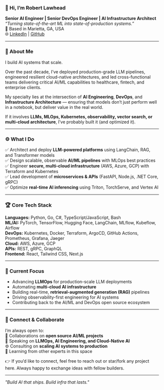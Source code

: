 ### 👋 Hi, I’m Robert Lawhead

**Senior AI Engineer | Senior DevOps Engineer | AI Infrastructure Architect**  
_“Turning state-of-the-art ML into state-of-production systems.”_  
📍 Based in Marietta, GA, USA  
🌐 [LinkedIn](https://www.linkedin.com/in/robert-lawhead-849a48361/) | [GitHub](https://github.com/robert-the-lawful-head)

---

### 🧭 About Me

I build AI systems that scale.  

Over the past decade, I’ve deployed production-grade LLM pipelines, engineered resilient cloud-native architectures, and led cross-functional teams delivering critical AI/ML capabilities to healthcare, fintech, and enterprise clients.  

My specialty lies at the intersection of **AI Engineering**, **DevOps**, and **Infrastructure Architecture** — ensuring that models don’t just perform well in a notebook, but deliver value in the real world.  

If it involves **LLMs, MLOps, Kubernetes, observability, vector search, or multi-cloud architecture**, I’ve probably built it (and optimized it).

---

### ⚙️ What I Do

✅ Architect and deploy **LLM-powered platforms** using LangChain, RAG, and Transformer models  
✅ Design scalable, observable **AI/ML pipelines** with MLOps best practices  
✅ Engineer **secure, multi-cloud infrastructure** (AWS, Azure, GCP) with Terraform and Kubernetes  
✅ Lead development of **microservices & APIs** (FastAPI, Node.js, .NET Core, gRPC)  
✅ Optimize **real-time AI inferencing** using Triton, TorchServe, and Vertex AI  

---

### 🏆 Core Tech Stack

**Languages:** Python, Go, C#, TypeScript/JavaScript, Bash  
**ML/AI:** PyTorch, TensorFlow, Hugging Face, LangChain, MLflow, Kubeflow, Airflow  
**DevOps:** Kubernetes, Docker, Terraform, ArgoCD, GitHub Actions, Prometheus, Grafana, Jaeger  
**Cloud:** AWS, Azure, GCP  
**APIs:** REST, gRPC, GraphQL  
**Frontend:** React, Tailwind CSS, Next.js  

---

### 🚀 Current Focus

- Advancing **LLMOps** for production-scale LLM deployments  
- Automating **multi-cloud AI infrastructure**  
- Building real-time, **retrieval-augmented generation (RAG)** pipelines  
- Driving observability-first engineering for AI systems  
- Contributing back to the AI/ML and DevOps open source ecosystem  

---

### 🤝 Connect & Collaborate

I’m always open to:  
🤝 Collaborations on **open source AI/ML projects**  
🎤 Speaking on **LLMOps, AI Engineering, and Cloud-Native AI**  
⚙️ Consulting on **scaling AI systems to production**  
🧠 Learning from other experts in this space  

👉 If you’d like to connect, feel free to reach out or star/fork any project here. Always happy to exchange ideas with fellow builders.

---

*"Build AI that ships. Build infra that lasts."*


